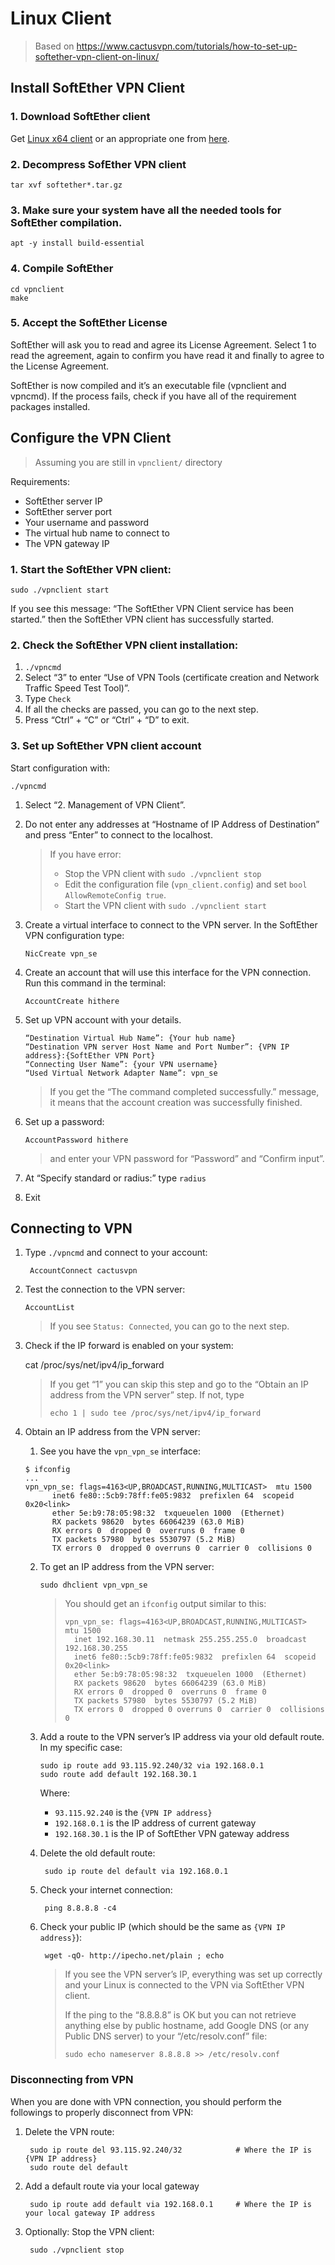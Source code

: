 # Linux Client

> Based on https://www.cactusvpn.com/tutorials/how-to-set-up-softether-vpn-client-on-linux/

## Install SoftEther VPN Client

### 1. Download SoftEther client

Get [Linux x64 client](http://www.softether-download.com/files/softether/v4.28-9669-beta-2018.09.11-tree/Linux/SoftEther_VPN_Client/64bit_-_Intel_x64_or_AMD64/) or an appropriate one from [here](http://www.softether-download.com/files/softether/).

### 2. Decompress SofEther VPN client

```
tar xvf softether*.tar.gz
```

### 3. Make sure your system have all the needed tools for SoftEther compilation.

```
apt -y install build-essential
```

### 4. Compile SoftEther

```
cd vpnclient
make
```

### 5. Accept the SoftEther License

SoftEther will ask you to read and agree its License Agreement. Select 1 to read the agreement, again to confirm you have read it and finally to agree to the License Agreement.

SoftEther is now compiled and it’s an executable file (vpnclient and vpncmd). If the process fails, check if you have all of the requirement packages installed.



## Configure the VPN Client 

> Assuming you are still in `vpnclient/` directory

Requirements:

* SoftEther server IP
* SoftEther server port
* Your username and password
* The virtual hub name to connect to
* The VPN gateway IP


### 1. Start the SoftEther VPN client:

```
sudo ./vpnclient start
```

If you see this message: “The SoftEther VPN Client service has been started.” then the SoftEther VPN client has successfully started.


### 2. Check the SoftEther VPN client installation:

1. `./vpncmd`
2. Select “3” to enter “Use of VPN Tools (certificate creation and Network Traffic Speed Test Tool)”.
3. Type `Check`
4. If all the checks are passed, you can go to the next step.
5. Press “Ctrl” + “C” or “Ctrl” + “D” to exit.

### 3. Set up SoftEther VPN client account

Start configuration with:

```
./vpncmd
```

1. Select “2. Management of VPN Client”.
2. Do not enter any addresses at “Hostname of IP Address of Destination” and press “Enter” to connect to the localhost.

    > If you have error: 
    > * Stop the VPN client with `sudo ./vpnclient stop`
    > * Edit the configuration file (`vpn_client.config`) and set `bool AllowRemoteConfig true`. 
    > * Start the VPN client with `sudo ./vpnclient start`
  
3. Create a virtual interface to connect to the VPN server. In the SoftEther VPN configuration type:

       NicCreate vpn_se

4. Create an account that will use this interface for the VPN connection. Run this command in the terminal:

       AccountCreate hithere
    
5. Set up VPN account with your details.

       “Destination Virtual Hub Name”: {Your hub name}
       “Destination VPN server Host Name and Port Number”: {VPN IP address}:{SoftEther VPN Port}
       “Connecting User Name”: {your VPN username}
       “Used Virtual Network Adapter Name”: vpn_se

    > If you get the “The command completed successfully.” message, it means that the account creation was successfully finished.

6. Set up a password:

       AccountPassword hithere
       
     > and enter your VPN password for “Password” and “Confirm input”.
     
7. At “Specify standard or radius:” type `radius`

8. Exit    
    
## Connecting to VPN

1. Type `./vpncmd` and connect to your account:

        AccountConnect cactusvpn



2. Test the connection to the VPN server:

       AccountList

    > If you see `Status: Connected`, you can go to the next step.


3. Check if the IP forward is enabled on your system:


      cat /proc/sys/net/ipv4/ip_forward
      
   > If you get “1” you can skip this step and go to the “Obtain an IP address from the VPN server” step.
   > If not, type 
   > ```
   > echo 1 | sudo tee /proc/sys/net/ipv4/ip_forward
   > ```
   
   
4. Obtain an IP address from the VPN server:

    1. See you have the `vpn_vpn_se` interface:

      ```
      $ ifconfig
      ...
      vpn_vpn_se: flags=4163<UP,BROADCAST,RUNNING,MULTICAST>  mtu 1500
            inet6 fe80::5cb9:78ff:fe05:9832  prefixlen 64  scopeid 0x20<link>
            ether 5e:b9:78:05:98:32  txqueuelen 1000  (Ethernet)
            RX packets 98620  bytes 66064239 (63.0 MiB)
            RX errors 0  dropped 0  overruns 0  frame 0
            TX packets 57980  bytes 5530797 (5.2 MiB)
            TX errors 0  dropped 0 overruns 0  carrier 0  collisions 0
      ```

    2. To get an IP address from the VPN server:

        ```
        sudo dhclient vpn_vpn_se
        ```

        > You should get an `ifconfig` output similar to this:
        > ```
        > vpn_vpn_se: flags=4163<UP,BROADCAST,RUNNING,MULTICAST>  mtu 1500
        >   inet 192.168.30.11  netmask 255.255.255.0  broadcast 192.168.30.255
        >   inet6 fe80::5cb9:78ff:fe05:9832  prefixlen 64  scopeid 0x20<link>
        >   ether 5e:b9:78:05:98:32  txqueuelen 1000  (Ethernet)
        >   RX packets 98620  bytes 66064239 (63.0 MiB)
        >   RX errors 0  dropped 0  overruns 0  frame 0
        >   TX packets 57980  bytes 5530797 (5.2 MiB)
        >   TX errors 0  dropped 0 overruns 0  carrier 0  collisions 0
        > ```

      
    3. Add a route to the VPN server’s IP address via your old default route. In my specific case:

        ```
        sudo ip route add 93.115.92.240/32 via 192.168.0.1
        sudo route add default 192.168.30.1
        ```

        Where:

        * `93.115.92.240` is the `{VPN IP address}`
        * `192.168.0.1` is the IP address of current gateway
        * `192.168.30.1` is the IP of SoftEther VPN gateway address


    4. Delete the old default route:

            sudo ip route del default via 192.168.0.1

    5. Check your internet connection:

            ping 8.8.8.8 -c4

    6. Check your public IP (which should be the same as `{VPN IP address}`): 

            wget -qO- http://ipecho.net/plain ; echo


        > If you see the VPN server’s IP, everything was set up correctly and your 
        > Linux is connected to the VPN via SoftEther VPN client.
        > 
        > If the ping to the “8.8.8.8” is OK but you can not retrieve anything else by
        > public hostname, add Google DNS (or any Public DNS server) to your “/etc/resolv.conf” file:
        > 
        > ```
        > sudo echo nameserver 8.8.8.8 >> /etc/resolv.conf
        > ```
      
### Disconnecting from VPN

When you are done with VPN connection, you should perform the followings to properly disconnect from VPN:

1. Delete the VPN route:

        sudo ip route del 93.115.92.240/32            # Where the IP is {VPN IP address}
        sudo route del default
  
2. Add a default route via your local gateway

        sudo ip route add default via 192.168.0.1     # Where the IP is your local gateway IP address
  
3. Optionally: Stop the VPN client:

        sudo ./vpnclient stop








